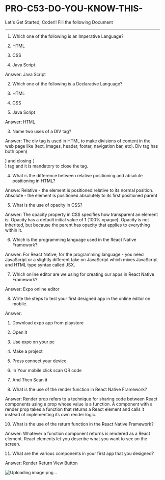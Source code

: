 # PRO-C53-DO-YOU-KNOW-THIS-

Let's Get Started, Coder!!
Fill the following Document
__________________________________________________________________________

1. Which one of the following is an Imperative Language?

1.	HTML
2.	CSS
3.	Java Script

Answer:  Java Script	 


2. Which one of the following is a Declarative Language?

1.	HTML
2.	CSS
3.	Java Script

Answer:   HTML


3. Name two uses of a DIV tag?

Answer:  The div tag is used in HTML to make divisions of content in the web page like (text, images, header, footer, navigation bar, etc). Div tag has both open(<div>) and closing (</div>) tag and it is mandatory to close the tag.










4. What is the difference between relative positioning and absolute positioning in HTML?

Answe:  Relative - the element is positioned relative to its normal position. Absolute - the element is positioned absolutely to its first positioned parent






5. What is the use of opacity in CSS?

Answer:  The opacity property in CSS specifies how transparent an element is. Opacity has a default initial value of 1 (100% opaque). Opacity is not inherited, but because the parent has opacity that applies to everything within it.





6. Which is the programming language used in the React Native Framework?

Answer:   For React Native, for the programming language - you need JavaScript or a slightly different take on JavaScript which mixes JavaScript and HTML type syntax called JSX.
  


7. Which online editor are we using for creating our apps in React Native Framework?

Answer:  Expo online editor





8. Write the steps to test your first designed app in the online editor on mobile.

Answer:  
1. Download expo app from playstore 
2. Open it 
3. Use expo on your pc 
4. Make a project 
5. Press connect your device 
6. In Your mobile click scan QR code 
7. And Then Scan it







9. What is the use of the render function in React Native Framework?




Answer: Render prop refers to a technique for sharing code between React components using a prop whose value is a function. A component with a render prop takes a function that returns a React element and calls it instead of implementing its own render logic.






10. What is the use of the return function in the React Native Framework?

Answer:  Whatever a function component returns is rendered as a React element. React elements let you describe what you want to see on the screen.






11. What are the various components in your first app that you designed?

Answer: 
Render
Return
View
Button



![Uploading image.png…]()

